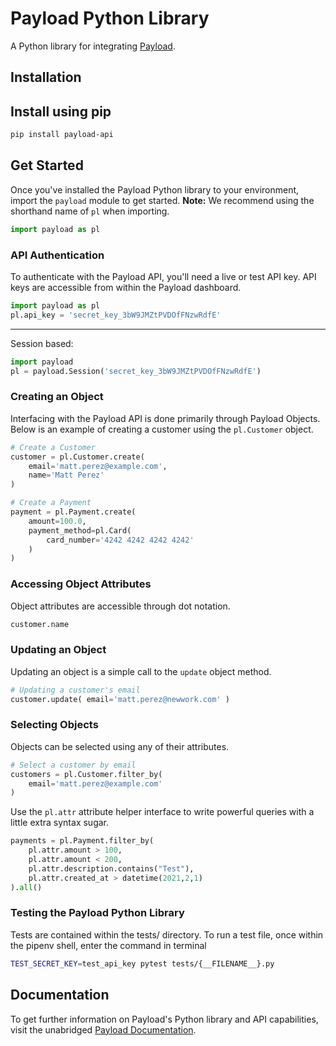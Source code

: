 # Payload Python Library

A Python library for integrating [Payload](https://payload.com).

## Installation

## Install using pip

```bash
pip install payload-api
```

## Get Started

Once you've installed the Payload Python library to your environment,
import the `payload` module to get started. **Note:** We recommend
using the shorthand name of `pl` when importing.

```python
import payload as pl
```

### API Authentication

To authenticate with the Payload API, you'll need a live or test API key. API
keys are accessible from within the Payload dashboard.

```python
import payload as pl
pl.api_key = 'secret_key_3bW9JMZtPVDOfFNzwRdfE'
```

----------------------------

Session based:

```python
import payload
pl = payload.Session('secret_key_3bW9JMZtPVDOfFNzwRdfE')
```


### Creating an Object

Interfacing with the Payload API is done primarily through Payload Objects. Below is an example of
creating a customer using the `pl.Customer` object.


```python
# Create a Customer
customer = pl.Customer.create(
	email='matt.perez@example.com',
	name='Matt Perez'
)
```


```python
# Create a Payment
payment = pl.Payment.create(
    amount=100.0,
    payment_method=pl.Card(
        card_number='4242 4242 4242 4242'
    )
)
```

### Accessing Object Attributes

Object attributes are accessible through dot notation.

```python
customer.name
```

### Updating an Object

Updating an object is a simple call to the `update` object method.

```python
# Updating a customer's email
customer.update( email='matt.perez@newwork.com' )
```

### Selecting Objects

Objects can be selected using any of their attributes.

```python
# Select a customer by email
customers = pl.Customer.filter_by(
    email='matt.perez@example.com'
)
```

Use the `pl.attr` attribute helper
interface to write powerful queries with a little extra syntax sugar.

```python
payments = pl.Payment.filter_by(
    pl.attr.amount > 100,
    pl.attr.amount < 200,
    pl.attr.description.contains("Test"),
    pl.attr.created_at > datetime(2021,2,1)
).all()
```

### Testing the Payload Python Library

Tests are contained within the tests/ directory. To run a test file, once within the
pipenv shell, enter the command in terminal

```bash
TEST_SECRET_KEY=test_api_key pytest tests/{__FILENAME__}.py
 ```


## Documentation

To get further information on Payload's Python library and API capabilities,
visit the unabridged [Payload Documentation](https://docs.payload.com/?python).
